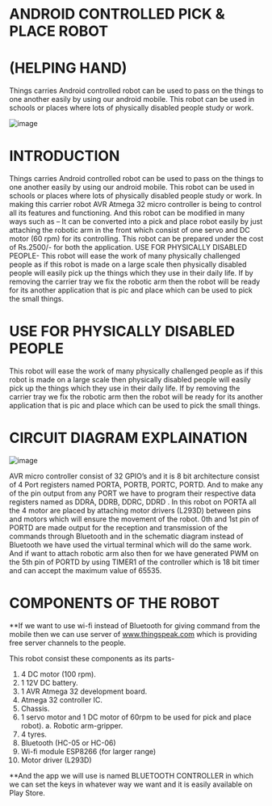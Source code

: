 # ANDROID CONTROLLED PICK & PLACE ROBOT 
# (HELPING HAND)
Things carries Android controlled robot can be used to pass on the things to one another easily by using our android mobile. This robot can be used in schools or places where lots of physically disabled people study or work.

![image](https://user-images.githubusercontent.com/37563886/70070156-20e39280-1619-11ea-8a0a-1f1e14470c9d.png)


# INTRODUCTION

Things carries Android controlled robot can be used to pass on the things to one another easily by using our android mobile. This robot can be used in schools or places where lots of physically disabled people study or work.
In making this carrier robot AVR Atmega 32 micro controller is being to control all its features and functioning.
And this robot can be modified in many ways such as –
It can be converted into a pick and place robot easily by just attaching the robotic arm in the front which consist of one servo and DC motor (60 rpm) for its controlling. This robot can be prepared under the cost of Rs.2500/- for both the application.
USE FOR PHYSICALLY DISABLED PEOPLE-
This robot will ease the work of many physically challenged people as if this robot is made on a large scale then physically disabled people will easily pick up the things which they use in their daily life.
If by removing the carrier tray we fix the robotic arm then the robot will be ready for its another application that is pic and place which can be used to pick the small things.

# USE FOR PHYSICALLY DISABLED PEOPLE

This robot will ease the work of many physically challenged people as if this robot is made on a large scale then physically disabled people will easily pick up the things which they use in their daily life.
If by removing the carrier tray we fix the robotic arm then the robot will be ready for its another application that is pic and place which can be used to pick the small things.


# CIRCUIT DIAGRAM EXPLAINATION

![image](https://user-images.githubusercontent.com/37563886/70070671-ff36db00-1619-11ea-9687-b2a433dc9f7d.png)

AVR micro controller consist of 32 GPIO’s and it is 8 bit architecture consist of 4 Port registers named PORTA, PORTB, PORTC, PORTD.
And to make any of the pin output from any PORT we have to program their respective data registers named as DDRA, DDRB, DDRC, DDRD . 
In this robot on PORTA all the 4 motor are placed by attaching motor drivers (L293D) between pins and motors which will ensure the movement of the robot.
0th and 1st pin of PORTD are made output for the reception and transmission of the commands through Bluetooth and in the schematic diagram instead of Bluetooth we have used the virtual terminal which will do the same work.
And if want to attach robotic arm also then for we have generated PWM on the 5th pin of PORTD by using TIMER1 of the controller which is 18 bit timer and can accept the maximum value of 65535.

# COMPONENTS OF THE ROBOT

**If we want to use wi-fi instead of Bluetooth for giving command from the mobile then we can use server of www.thingspeak.com which is providing free server channels to the people. 

This robot consist these components as its parts-
1.	4 DC motor (100 rpm).
2.	1 12V DC battery.
3.	1 AVR Atmega 32 development board.
4.	Atmega 32 controller IC.
5.	Chassis.
6.	1 servo motor and 1 DC motor of 60rpm to be used for pick and place robot).
a.	Robotic arm-gripper.
7.	4 tyres.
8.	Bluetooth (HC-05 or HC-06)
9.	Wi-fi module ESP8266 (for larger range)
10.	Motor driver (L293D)

**And the app we will use is named BLUETOOTH CONTROLLER in which we can set the keys in whatever way we want and it is easily available on Play Store.
